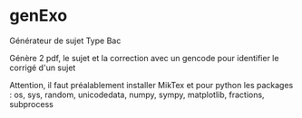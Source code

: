 # genExo
Générateur de sujet Type Bac

Génère 2 pdf, le sujet et la correction avec un gencode pour identifier le corrigé d'un sujet

Attention, il faut préalablement installer MikTex et pour python les packages :
os, sys, random, unicodedata, numpy, sympy, matplotlib, fractions, subprocess

